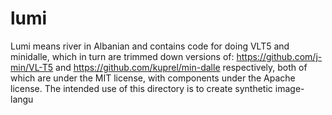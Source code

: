 # lumi
Lumi means river in Albanian and contains code for doing VLT5 and minidalle, which in turn are trimmed down versions of: https://github.com/j-min/VL-T5 and https://github.com/kuprel/min-dalle respectively, both of which are under the MIT license, with components under the Apache license. The intended use of this directory is to create synthetic image-langu
